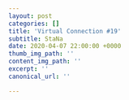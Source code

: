 ```yaml
---
layout: post
categories: []
title: 'Virtual Connection #19'
subtitle: StaNa
date: 2020-04-07 22:00:00 +0000
thumb_img_path: ''
content_img_path: ''
excerpt: ''
canonical_url: ''

---
```

